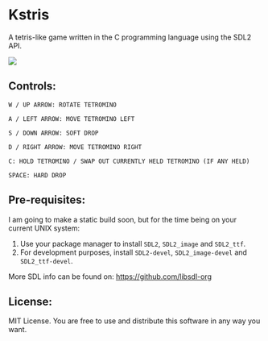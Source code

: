 # Kstris
A tetris-like game written in the C programming language using the SDL2 API.

![](https://github.com/caidol/Kstris/blob/main/assets/kstris_game.png)

## Controls:
```
W / UP ARROW: ROTATE TETROMINO

A / LEFT ARROW: MOVE TETROMINO LEFT

S / DOWN ARROW: SOFT DROP

D / RIGHT ARROW: MOVE TETROMINO RIGHT

C: HOLD TETROMINO / SWAP OUT CURRENTLY HELD TETROMINO (IF ANY HELD)

SPACE: HARD DROP
```

## Pre-requisites:
I am going to make a static build soon, but for the time being on your current UNIX system:

1. Use your package manager to install `SDL2`, `SDL2_image` and `SDL2_ttf`.
2. For development purposes, install `SDL2-devel`, `SDL2_image-devel` and `SDL2_ttf-devel`.

More SDL info can be found on: https://github.com/libsdl-org

## License:

MIT License. You are free to use and distribute this software in any way you want.
